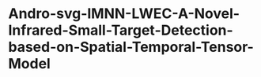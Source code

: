 # Andro-svg-IMNN-LWEC-A-Novel-Infrared-Small-Target-Detection-based-on-Spatial-Temporal-Tensor-Model